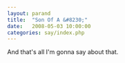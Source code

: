```yaml
---
layout: parand
title:  "Son Of A &#8230;"
date:   2008-05-03 10:00:00
categories: say/index.php
---
```

And that's all I'm gonna say about that.
